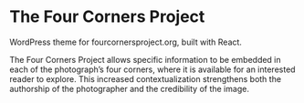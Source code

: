 # The Four Corners Project
WordPress theme for fourcornersproject.org, built with React.

The Four Corners Project allows specific information to be embedded in each of the photograph’s four corners, where it is available for an interested reader to explore. This increased contextualization strengthens both the authorship of the photographer and the credibility of the image.